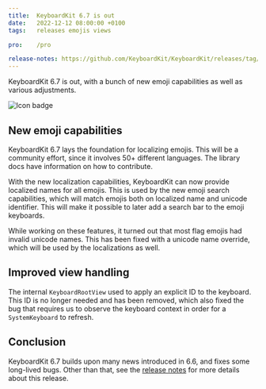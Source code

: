 ```yaml
---
title:  KeyboardKit 6.7 is out
date:   2022-12-12 08:00:00 +0100
tags:   releases emojis views

pro:    /pro

release-notes: https://github.com/KeyboardKit/KeyboardKit/releases/tag/6.7.0
---
```


KeyboardKit 6.7 is out, with a bunch of new emoji capabilities as well as various adjustments.

![Icon badge]({{page.image}})


## New emoji capabilities

KeyboardKit 6.7 lays the foundation for localizing emojis. This will be a community effort, since it involves 50+ different languages. The library docs have information on how to contribute.

With the new localization capabilities, KeyboardKit can now provide localized names for all emojis. This is used by the new emoji search capabilities, which will match emojis both on localized name and unicode identifier. This will make it possible to later add a search bar to the emoji keyboards.

While working on these features, it turned out that most flag emojis had invalid unicode names. This has been fixed with a unicode name override, which will be used by the localizations as well.


## Improved view handling

The internal `KeyboardRootView` used to apply an explicit ID to the keyboard. This ID is no longer needed and has been removed, which also fixed the bug that requires us to observe the keyboard context in order for a `SystemKeyboard` to refresh.


## Conclusion

KeyboardKit 6.7 builds upon many news introduced in 6.6, and fixes some long-lived bugs. Other than that, see the [release notes]({{page.release-notes}}) for more details about this release.
